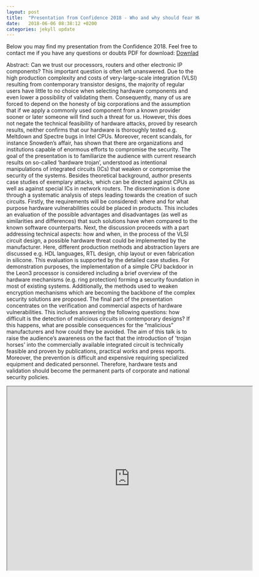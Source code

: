 ```yaml
---
layout: post
title:  "Presentation from Confidence 2018 - Who and why should fear HW trojans?"
date:   2018-06-06 08:38:12 +0200
categories: jekyll update
---
```

Below you may find my presentation from the Confidence 2018.
Feel free to contact me if you have any questions or doubts 
PDF for download: [Downlad](/download/hw_trojan_confidence.pdf) 

Abstract:
Can we trust our processors, routers and other electronic IP components? 
This important question is often left unanswered. Due to the high production complexity and costs of very-large-scale integration (VLSI) 
resulting from contemporary transistor designs, the majority of regular users have little to no choice when selecting hardware 
components and even lower a possibility of validating them. Consequently, many of us are forced to depend on the honesty of big corporations 
and the assumption that if we apply a commonly used component from a known provider sooner or later someone will find such a threat for us. 
However, this does not negate the technical feasibility of hardware attacks, proved by research results, neither confirms that our hardware is 
thoroughly tested e.g. Meltdown and Spectre bugs in Intel CPUs. Moreover, recent scandals, for instance Snowden’s affair, has shown that there are 
organizations and institutions capable of enormous efforts to compromise the security. The goal of the presentation is to familiarize the audience 
with current research results on so-called ‘hardware trojan’, understood as intentional manipulations of integrated circuits (ICs) 
that weaken or compromise the security of the systems. Besides theoretical background, author presents case studies of exemplary attacks,
 which can be directed against CPUs as well as against special ICs in network routers. The dissemination is done through a systematic 
 analysis of steps leading towards the creation of such circuits. Firstly, the requirements will be considered: where and for what purpose 
 hardware vulnerabilities could be placed in products. This includes an evaluation of the possible advantages and disadvantages (as well as 
 similarities and differences) that such solutions have when compared to the known software counterparts. Next, the discussion proceeds with a 
 part addressing technical aspects: how and when, in the process of the VLSI circuit design, a possible hardware threat could be implemented 
 by the manufacturer. Here, different production methods and abstraction layers are discussed e.g. HDL languages, RTL design, chip layout or even 
 fabrication in silicone. This evaluation is supported by the detailed case studies. For demonstration purposes, the implementation of a simple CPU 
 backdoor in the Leon3 processor is considered including a brief overview of the hardware mechanisms (e.g. ring protection) forming a security 
 foundation in most of existing systems. Additionally, the methods used to weaken encryption mechanisms which are becoming the backbone of the 
 complex security solutions are proposed. The final part of the presentation concentrates on the verification and commercial aspects of hardware 
 vulnerabilities. This includes answering the following questions: how difficult is the detection of malicious circuits in contemporary designs? 
 If this happens, what are possible consequences for the “malicious” manufacturers and how could they be avoided. The aim of this talk is 
 to raise the audience’s awareness on the fact that the introduction of 'trojan horses' into the commercially available integrated circuit
 is technically feasible and proven by publications, practical works and press reports. Moreover, the prevention is difficult and 
 expensive requiring specialized equipment and dedicated personnel. Therefore, hardware tests and validation should become the permanent
 parts of corporate and national security policies.


<iframe src="https://drive.google.com/file/d/1JJSzVqXpQqxiF6qqSfLD9DiNOvKGRYMq/preview" width="640" height="480"></iframe>
